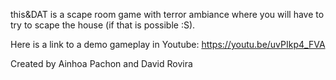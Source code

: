 
this&DAT is a scape room game with terror ambiance where you will have to try to scape the house (if that is possible :S).

Here is a link to a demo gameplay in Youtube:
https://youtu.be/uvPIkp4_FVA

Created by Ainhoa Pachon and David Rovira 
